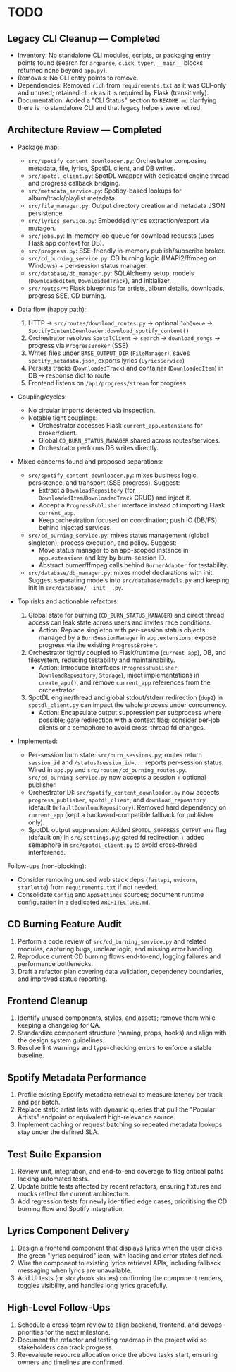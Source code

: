 # TODO

## Legacy CLI Cleanup — Completed
- Inventory: No standalone CLI modules, scripts, or packaging entry points found (search for `argparse`, `click`, `typer`, `__main__` blocks returned none beyond `app.py`).
- Removals: No CLI entry points to remove.
- Dependencies: Removed `rich` from `requirements.txt` as it was CLI-only and unused; retained `click` as it is required by Flask (transitively).
- Documentation: Added a "CLI Status" section to `README.md` clarifying there is no standalone CLI and that legacy helpers were retired.

## Architecture Review — Completed
- Package map:
  - `src/spotify_content_downloader.py`: Orchestrator composing metadata, file, lyrics, SpotDL client, and DB writes.
  - `src/spotdl_client.py`: SpotDL wrapper with dedicated engine thread and progress callback bridging.
  - `src/metadata_service.py`: Spotipy-based lookups for album/track/playlist metadata.
  - `src/file_manager.py`: Output directory creation and metadata JSON persistence.
  - `src/lyrics_service.py`: Embedded lyrics extraction/export via mutagen.
  - `src/jobs.py`: In-memory job queue for download requests (uses Flask app context for DB).
  - `src/progress.py`: SSE-friendly in-memory publish/subscribe broker.
  - `src/cd_burning_service.py`: CD burning logic (IMAPI2/ffmpeg on Windows) + per-session status manager.
  - `src/database/db_manager.py`: SQLAlchemy setup, models (`DownloadedItem`, `DownloadedTrack`), and initializer.
  - `src/routes/*`: Flask blueprints for artists, album details, downloads, progress SSE, CD burning.

- Data flow (happy path):
  1) HTTP → `src/routes/download_routes.py` → optional `JobQueue` → `SpotifyContentDownloader.download_spotify_content()`
  2) Orchestrator resolves `SpotdlClient` → `search` → `download_songs` → progress via `ProgressBroker` (SSE)
  3) Writes files under `BASE_OUTPUT_DIR` (`FileManager`), saves `spotify_metadata.json`, exports lyrics (`LyricsService`)
  4) Persists tracks (`DownloadedTrack`) and container (`DownloadedItem`) in DB → response dict to route
  5) Frontend listens on `/api/progress/stream` for progress.

- Coupling/cycles:
  - No circular imports detected via inspection.
  - Notable tight couplings:
    - Orchestrator accesses Flask `current_app.extensions` for broker/client.
    - Global `CD_BURN_STATUS_MANAGER` shared across routes/services.
    - Orchestrator performs DB writes directly.

- Mixed concerns found and proposed separations:
  - `src/spotify_content_downloader.py`: mixes business logic, persistence, and transport (SSE progress). Suggest:
    - Extract a `DownloadRepository` (for `DownloadedItem`/`DownloadedTrack` CRUD) and inject it.
    - Accept a `ProgressPublisher` interface instead of importing Flask `current_app`.
    - Keep orchestration focused on coordination; push IO (DB/FS) behind injected services.
  - `src/cd_burning_service.py`: mixes status management (global singleton), process execution, and policy. Suggest:
    - Move status manager to an app-scoped instance in `app.extensions` and key by burn-session ID.
    - Abstract burner/ffmpeg calls behind `BurnerAdapter` for testability.
  - `src/database/db_manager.py`: mixes model declarations with init. Suggest separating models into `src/database/models.py` and keeping init in `src/database/__init__.py`.

- Top risks and actionable refactors:
  1) Global state for burning (`CD_BURN_STATUS_MANAGER`) and direct thread access can leak state across users and invites race conditions.
     - Action: Replace singleton with per-session status objects managed by a `BurnSessionManager` in `app.extensions`; expose progress via the existing `ProgressBroker`.
  2) Orchestrator tightly coupled to Flask/runtime (`current_app`), DB, and filesystem, reducing testability and maintainability.
     - Action: Introduce interfaces (`ProgressPublisher`, `DownloadRepository`, `Storage`), inject implementations in `create_app()`, and remove `current_app` references from the orchestrator.
  3) SpotDL engine/thread and global stdout/stderr redirection (`dup2`) in `spotdl_client.py` can impact the whole process under concurrency.
     - Action: Encapsulate output suppression per subprocess where possible; gate redirection with a context flag; consider per-job clients or a semaphore to avoid cross-thread fd changes.

- Implemented:
  - Per-session burn state: `src/burn_sessions.py`; routes return `session_id` and `/status?session_id=...` reports per-session status. Wired in `app.py` and `src/routes/cd_burning_routes.py`. `src/cd_burning_service.py` now accepts a session + optional publisher.
  - Orchestrator DI: `src/spotify_content_downloader.py` now accepts `progress_publisher`, `spotdl_client`, and `download_repository` (default `DefaultDownloadRepository`). Removed hard dependency on `current_app` (kept a backward-compatible fallback for publisher only).
  - SpotDL output suppression: Added `SPOTDL_SUPPRESS_OUTPUT` env flag (default on) in `src/settings.py`; gated fd redirection + added semaphore in `src/spotdl_client.py` to avoid cross-thread interference.

Follow-ups (non-blocking):
- Consider removing unused web stack deps (`fastapi`, `uvicorn`, `starlette`) from `requirements.txt` if not needed.
- Consolidate `Config` and `AppSettings` sources; document runtime configuration in a dedicated `ARCHITECTURE.md`.

## CD Burning Feature Audit
1. Perform a code review of `src/cd_burning_service.py` and related modules, capturing bugs, unclear logic, and missing error handling.
2. Reproduce current CD burning flows end-to-end, logging failures and performance bottlenecks.
3. Draft a refactor plan covering data validation, dependency boundaries, and improved status reporting.

## Frontend Cleanup
1. Identify unused components, styles, and assets; remove them while keeping a changelog for QA.
2. Standardize component structure (naming, props, hooks) and align with the design system guidelines.
3. Resolve lint warnings and type-checking errors to enforce a stable baseline.

## Spotify Metadata Performance
1. Profile existing Spotify metadata retrieval to measure latency per track and per batch.
2. Replace static artist lists with dynamic queries that pull the "Popular Artists" endpoint or equivalent high-relevance source.
3. Implement caching or request batching so repeated metadata lookups stay under the defined SLA.

## Test Suite Expansion
1. Review unit, integration, and end-to-end coverage to flag critical paths lacking automated tests.
2. Update brittle tests affected by recent refactors, ensuring fixtures and mocks reflect the current architecture.
3. Add regression tests for newly identified edge cases, prioritising the CD burning flow and Spotify integration.

## Lyrics Component Delivery
1. Design a frontend component that displays lyrics when the user clicks the green "lyrics acquired" icon, with loading and error states defined.
2. Wire the component to existing lyrics retrieval APIs, including fallback messaging when lyrics are unavailable.
3. Add UI tests (or storybook stories) confirming the component renders, toggles visibility, and handles long lyrics gracefully.

## High-Level Follow-Ups
1. Schedule a cross-team review to align backend, frontend, and devops priorities for the next milestone.
2. Document the refactor and testing roadmap in the project wiki so stakeholders can track progress.
3. Re-evaluate resource allocation once the above tasks start, ensuring owners and timelines are confirmed.
